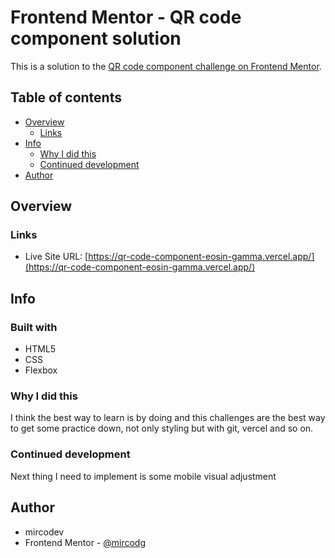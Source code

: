 # Frontend Mentor - QR code component solution

This is a solution to the [QR code component challenge on Frontend Mentor](https://www.frontendmentor.io/challenges/qr-code-component-iux_sIO_H).

## Table of contents

- [Overview](#overview)
  - [Links](#links)
- [Info](#Info)
  - [Why I did this](#why-I-did-this)
  - [Continued development](#continued-development)
- [Author](#mircodev)


## Overview


### Links

- Live Site URL: [https://qr-code-component-eosin-gamma.vercel.app/](https://qr-code-component-eosin-gamma.vercel.app/)

## Info

### Built with

- HTML5
- CSS 
- Flexbox

### Why I did this

I think the best way to learn is by doing and this challenges are the best way to get some practice down, not only styling but with git, vercel and so on. 

### Continued development

Next thing I need to implement is some mobile visual adjustment 

## Author
- mircodev
- Frontend Mentor - [@mircodg](https://www.frontendmentor.io/profile/mircodg)



